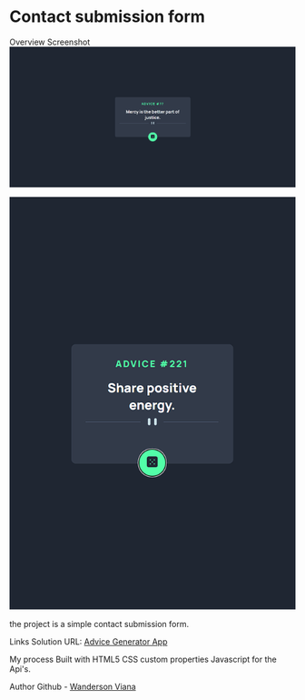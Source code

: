 # Contact submission form 


Overview
Screenshot
![](./src/screenshots/screenshot-desktop.png)

![](./src/screenshots/screenshot-mobile.png)

the project is a simple contact submission form. 

Links
Solution URL: [Advice Generator App](https://meek-belekoy-ea0f13.netlify.app)

My process
Built with
HTML5
CSS custom properties
Javascript for the Api's.


Author
Github - [Wanderson Viana](https://github.com/Wandsv0)